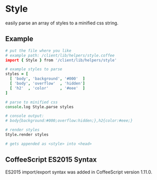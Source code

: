 # Style

easily parse an array of styles to a minified css string.

## Example

```coffeescript
# put the file where you like
# example path: /client/lib/helpers/style.coffee
import { Style } from '/client/lib/helpers/style'

# example styles to parse
styles = [
  [ 'body', 'background', '#000'  ]
  [ 'body', 'overflow'  , 'hidden']
  [ 'h2'  , 'color'     , '#eee'  ]
]

# parse to minified css
console.log Style.parse styles

# console output:
# body{background:#000;overflow:hidden;},h2{color:#eee;}

# render styles
Style.render styles

# gets appended as <style> into <head>
```

## CoffeeScript ES2015 Syntax

ES2015 import/export syntax was added in CoffeeScript version 1.11.0.
